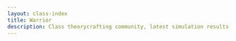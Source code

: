 ```yaml
---
layout: class-index
title: Warrior
description: Class theorycrafting community, latest simulation results and resources -based on SimulationCraft- for World of Warcraft.
---
```

